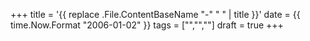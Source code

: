 +++
title = '{{ replace .File.ContentBaseName "-" " " | title }}'
date = {{ time.Now.Format "2006-01-02" }}
tags = ["","",""]
draft = true
+++

